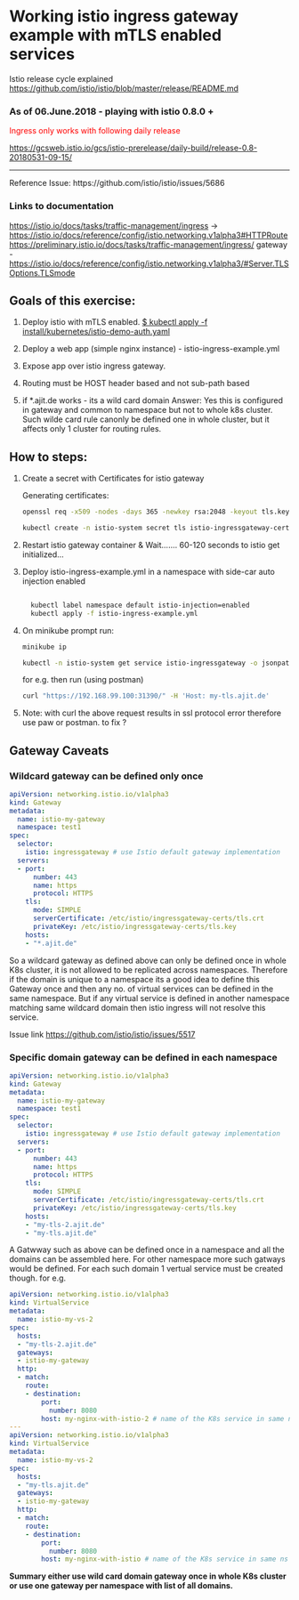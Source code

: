 # Working istio ingress gateway example with mTLS enabled services

Istio release cycle explained
https://github.com/istio/istio/blob/master/release/README.md

### As of 06.June.2018 - playing with istio 0.8.0 + 
<span style="color:red"> Ingress only works with following daily release</span>

https://gcsweb.istio.io/gcs/istio-prerelease/daily-build/release-0.8-20180531-09-15/

<hr/>
Reference Issue:
https://github.com/istio/istio/issues/5686

### Links to documentation

https://istio.io/docs/tasks/traffic-management/ingress -> 
https://istio.io/docs/reference/config/istio.networking.v1alpha3#HTTPRoute
https://preliminary.istio.io/docs/tasks/traffic-management/ingress/ 
gateway - https://istio.io/docs/reference/config/istio.networking.v1alpha3/#Server.TLSOptions.TLSmode

## Goals of this exercise: 

1. Deploy istio with mTLS enabled.
[$ kubectl apply -f install/kubernetes/istio-demo-auth.yaml](https://istio.io/docs/setup/kubernetes/quick-start/#minikube)

2. Deploy a web app  (simple nginx instance) - istio-ingress-example.yml

3. Expose app over istio ingress gateway.

4. Routing must be HOST header based and not sub-path based

5. if *.ajit.de works  - 
 its a wild card domain 
 Answer: Yes this is configured in gateway and common to namespace but not to whole k8s cluster. Such wilde card rule canonly be defined one in whole cluster, but it affects only 1 cluster for routing rules.

## How to steps:

1. Create a secret with Certificates for istio gateway

    Generating certificates:
    
    ```bash
    openssl req -x509 -nodes -days 365 -newkey rsa:2048 -keyout tls.key -out tls.crt -subj "/CN=*.ajit.de"
    
    kubectl create -n istio-system secret tls istio-ingressgateway-certs --key /tmp/tls.key --cert /tmp/tls.crt 
    ```
2. Restart istio gateway container & Wait.......  60-120 seconds to istio get initialized...  

3. Deploy istio-ingress-example.yml in a namespace with side-car auto injection enabled
  
      ```bash
      
        kubectl label namespace default istio-injection=enabled
        kubectl apply -f istio-ingress-example.yml
      
      ```
      
4. On minikube prompt run:
    ```bash
    minikube ip
    
    kubectl -n istio-system get service istio-ingressgateway -o jsonpath='{.spec.ports[?(@.name=="https")].nodePort}'
    
    ```
    
    for e.g. then run (using postman)
    ```bash
    curl "https://192.168.99.100:31390/" -H 'Host: my-tls.ajit.de'
    ```

5. Note: with curl the above request results in ssl protocol error therefore use paw or postman. to fix ?


## Gateway Caveats

### Wildcard gateway can be defined only once 
```yaml
apiVersion: networking.istio.io/v1alpha3
kind: Gateway
metadata:
  name: istio-my-gateway
  namespace: test1
spec:
  selector:
    istio: ingressgateway # use Istio default gateway implementation
  servers:
  - port:
      number: 443
      name: https
      protocol: HTTPS
    tls:
      mode: SIMPLE
      serverCertificate: /etc/istio/ingressgateway-certs/tls.crt
      privateKey: /etc/istio/ingressgateway-certs/tls.key
    hosts:
    - "*.ajit.de"
```  

So a wildcard gateway as defined above can only be defined once in whole K8s cluster, it is not allowed to be replicated across namespaces.
Therefore if the domain is unique to a namespace its a good idea to define this Gateway once and then any no. of virtual services can be defined in the same namespace.
But if any virtual service is defined in another namespace matching same wildcard domain then istio ingress will not resolve this service.


Issue link
https://github.com/istio/istio/issues/5517

### Specific domain gateway can be defined in each namespace
```yaml
apiVersion: networking.istio.io/v1alpha3
kind: Gateway
metadata:
  name: istio-my-gateway
  namespace: test1
spec:
  selector:
    istio: ingressgateway # use Istio default gateway implementation
  servers:
  - port:
      number: 443
      name: https
      protocol: HTTPS
    tls:
      mode: SIMPLE
      serverCertificate: /etc/istio/ingressgateway-certs/tls.crt
      privateKey: /etc/istio/ingressgateway-certs/tls.key
    hosts:
    - "my-tls-2.ajit.de"
    - "my-tls.ajit.de"
```

A Gatwway such as above can be defined once in a namespace and all the domains can be assembled here. For other namespace more such gatways would be defined.
For each such domain 1 vertual service must be created though. for e.g. 
```yaml
apiVersion: networking.istio.io/v1alpha3
kind: VirtualService
metadata:
  name: istio-my-vs-2
spec:
  hosts:
  - "my-tls-2.ajit.de"
  gateways:
  - istio-my-gateway
  http:
  - match:
    route:
    - destination:
        port:
          number: 8080
        host: my-nginx-with-istio-2 # name of the K8s service in same ns
---
apiVersion: networking.istio.io/v1alpha3
kind: VirtualService
metadata:
  name: istio-my-vs-2
spec:
  hosts:
  - "my-tls.ajit.de"
  gateways:
  - istio-my-gateway
  http:
  - match:
    route:
    - destination:
        port:
          number: 8080
        host: my-nginx-with-istio # name of the K8s service in same ns

```


**Summary either use wild card domain gateway once in whole K8s cluster or use one gateway per namespace with list of all domains.**

